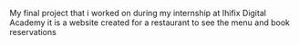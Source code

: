 My final project that i worked on during my internship at Ihifix Digital Academy 
it is a website created for a restaurant to see the menu and 
book reservations
